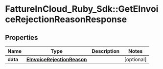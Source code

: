 # FattureInCloud_Ruby_Sdk::GetEInvoiceRejectionReasonResponse

## Properties

| Name | Type | Description | Notes |
| ---- | ---- | ----------- | ----- |
| **data** | [**EInvoiceRejectionReason**](EInvoiceRejectionReason.md) |  | [optional] |

